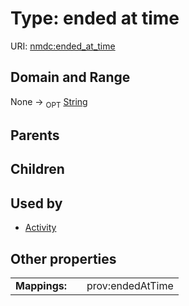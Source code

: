 
# Type: ended at time




URI: [nmdc:ended_at_time](https://microbiomedata/meta/ended_at_time)


## Domain and Range

None ->  <sub>OPT</sub> [String](types/String.md)

## Parents


## Children


## Used by

 * [Activity](Activity.md)

## Other properties

|  |  |  |
| --- | --- | --- |
| **Mappings:** | | prov:endedAtTime |

